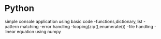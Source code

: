 # Python
simple console application using basic code
-functions,dictionary,list
-pattern matching
-error handling
-looping(zip(),enumerate())
-file handling
-linear equation using numpy
